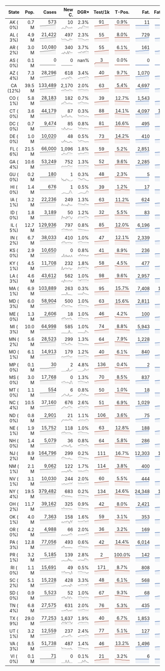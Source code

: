 
<!-- Building Table Time:  2020-06-10T14:29:51.060551 -->


| State | Pop. | Cases | New C. | DGR* | Test/1k | T-Pos. | Fat. | Fat./1M  | CFR* |  GF* | GF-14day | Dbl.Days | CDD |  
| :---: | ---: | ---: | ---: | :---: | :---: | :---: | ---: | ---:  | :---: |  :---: | :---: | :---: | ---: |  
| AK ( 0%)  | 0.7 M  | 573 <br><img src="/assets/images/covid/sparklines/AK_img_positive_20200610_1591813791.png"> | 10 <br><img src="/assets/images/covid/sparklines/AK_img_positiveIncrease_20200610_1591813791.png"> | 2.3% <br><img src="/assets/images/covid/sparklines/AK_img_dgr_4_20200610_1591813791.png"> | 91 <br><img src="/assets/images/covid/sparklines/AK_img_total_test_per_1k_20200610_1591813791.png"> | 0.9% <br><img src="/assets/images/covid/sparklines/AK_img_test_positivity_20200610_1591813791.png"> | 11 <br><img src="/assets/images/covid/sparklines/AK_img_death_20200610_1591813791.png"> | 15 <br><img src="/assets/images/covid/sparklines/AK_img_death_20200610_1591813791.png">  | 1.9% <br><img src="/assets/images/covid/sparklines/AK_img_cfr_4_20200610_1591813792.png"> |  1.1 <br><img src="/assets/images/covid/sparklines/AK_img_gfac_4_20200610_1591813791.png"> | 25.0 <br><img src="/assets/images/covid/sparklines/AK_img_gfac_14sum_20200610_1591813792.png"> | 30 <br><img src="/assets/images/covid/sparklines/AK_img_doubling_days_20200610_1591813792.png"> | 1   |  
| AL ( 3%)  | 4.9 M  | 21,422 <br><img src="/assets/images/covid/sparklines/AL_img_positive_20200610_1591813792.png"> | 497 <br><img src="/assets/images/covid/sparklines/AL_img_positiveIncrease_20200610_1591813792.png"> | 2.3% <br><img src="/assets/images/covid/sparklines/AL_img_dgr_4_20200610_1591813793.png"> | 55 <br><img src="/assets/images/covid/sparklines/AL_img_total_test_per_1k_20200610_1591813793.png"> | 8.0% <br><img src="/assets/images/covid/sparklines/AL_img_test_positivity_20200610_1591813793.png"> | 729 <br><img src="/assets/images/covid/sparklines/AL_img_death_20200610_1591813793.png"> | 149 <br><img src="/assets/images/covid/sparklines/AL_img_death_20200610_1591813793.png">  | 3.4% <br><img src="/assets/images/covid/sparklines/AL_img_cfr_4_20200610_1591813794.png"> |  1.1 <br><img src="/assets/images/covid/sparklines/AL_img_gfac_4_20200610_1591813793.png"> | 14.7 <br><img src="/assets/images/covid/sparklines/AL_img_gfac_14sum_20200610_1591813793.png"> | 30 <br><img src="/assets/images/covid/sparklines/AL_img_doubling_days_20200610_1591813794.png"> | 0   |  
| AR ( 2%)  | 3.0 M  | 10,080 <br><img src="/assets/images/covid/sparklines/AR_img_positive_20200610_1591813794.png"> | 340 <br><img src="/assets/images/covid/sparklines/AR_img_positiveIncrease_20200610_1591813794.png"> | 3.7% <br><img src="/assets/images/covid/sparklines/AR_img_dgr_4_20200610_1591813794.png"> | 55 <br><img src="/assets/images/covid/sparklines/AR_img_total_test_per_1k_20200610_1591813794.png"> | 6.1% <br><img src="/assets/images/covid/sparklines/AR_img_test_positivity_20200610_1591813795.png"> | 161 <br><img src="/assets/images/covid/sparklines/AR_img_death_20200610_1591813795.png"> | 53 <br><img src="/assets/images/covid/sparklines/AR_img_death_20200610_1591813795.png">  | 1.6% <br><img src="/assets/images/covid/sparklines/AR_img_cfr_4_20200610_1591813796.png"> |  0.9 <br><img src="/assets/images/covid/sparklines/AR_img_gfac_4_20200610_1591813795.png"> | 10.0 <br><img src="/assets/images/covid/sparklines/AR_img_gfac_14sum_20200610_1591813795.png"> | 18 <br><img src="/assets/images/covid/sparklines/AR_img_doubling_days_20200610_1591813795.png"> | 0   |  
| AS ( 0%)  | 0.1 M  | 0 <br><img src="/assets/images/covid/sparklines/AS_img_positive_20200610_1591813796.png"> | 0 <br><img src="/assets/images/covid/sparklines/AS_img_positiveIncrease_20200610_1591813796.png"> | nan% <br><img src="/assets/images/covid/sparklines/AS_img_dgr_4_20200610_1591813796.png"> | 3 <br><img src="/assets/images/covid/sparklines/AS_img_total_test_per_1k_20200610_1591813796.png"> | 0.0% <br><img src="/assets/images/covid/sparklines/AS_img_test_positivity_20200610_1591813797.png"> | 0 <br><img src="/assets/images/covid/sparklines/AS_img_death_20200610_1591813797.png"> | 0 <br><img src="/assets/images/covid/sparklines/AS_img_death_20200610_1591813797.png">  | 0.0% <br><img src="/assets/images/covid/sparklines/AS_img_cfr_4_20200610_1591813798.png"> |  nan <br><img src="/assets/images/covid/sparklines/AS_img_gfac_4_20200610_1591813797.png"> | nan <br><img src="/assets/images/covid/sparklines/AS_img_gfac_14sum_20200610_1591813797.png"> | nan <br><img src="/assets/images/covid/sparklines/AS_img_doubling_days_20200610_1591813797.png"> | 71   |  
| AZ ( 4%)  | 7.3 M  | 28,296 <br><img src="/assets/images/covid/sparklines/AZ_img_positive_20200610_1591813798.png"> | 618 <br><img src="/assets/images/covid/sparklines/AZ_img_positiveIncrease_20200610_1591813798.png"> | 3.4% <br><img src="/assets/images/covid/sparklines/AZ_img_dgr_4_20200610_1591813798.png"> | 40 <br><img src="/assets/images/covid/sparklines/AZ_img_total_test_per_1k_20200610_1591813798.png"> | 9.7% <br><img src="/assets/images/covid/sparklines/AZ_img_test_positivity_20200610_1591813798.png"> | 1,070 <br><img src="/assets/images/covid/sparklines/AZ_img_death_20200610_1591813798.png"> | 147 <br><img src="/assets/images/covid/sparklines/AZ_img_death_20200610_1591813798.png">  | 3.9% <br><img src="/assets/images/covid/sparklines/AZ_img_cfr_4_20200610_1591813799.png"> |  1.0 <br><img src="/assets/images/covid/sparklines/AZ_img_gfac_4_20200610_1591813799.png"> | 20.6 <br><img src="/assets/images/covid/sparklines/AZ_img_gfac_14sum_20200610_1591813799.png"> | 20 <br><img src="/assets/images/covid/sparklines/AZ_img_doubling_days_20200610_1591813799.png"> | 2   |  
| CA (12%)  | 39.5 M  | 133,489 <br><img src="/assets/images/covid/sparklines/CA_img_positive_20200610_1591813799.png"> | 2,170 <br><img src="/assets/images/covid/sparklines/CA_img_positiveIncrease_20200610_1591813800.png"> | 2.0% <br><img src="/assets/images/covid/sparklines/CA_img_dgr_4_20200610_1591813800.png"> | 63 <br><img src="/assets/images/covid/sparklines/CA_img_total_test_per_1k_20200610_1591813800.png"> | 5.4% <br><img src="/assets/images/covid/sparklines/CA_img_test_positivity_20200610_1591813800.png"> | 4,697 <br><img src="/assets/images/covid/sparklines/CA_img_death_20200610_1591813800.png"> | 119 <br><img src="/assets/images/covid/sparklines/CA_img_death_20200610_1591813800.png">  | 3.6% <br><img src="/assets/images/covid/sparklines/CA_img_cfr_4_20200610_1591813801.png"> |  0.9 <br><img src="/assets/images/covid/sparklines/CA_img_gfac_4_20200610_1591813800.png"> | 14.5 <br><img src="/assets/images/covid/sparklines/CA_img_gfac_14sum_20200610_1591813801.png"> | 35 <br><img src="/assets/images/covid/sparklines/CA_img_doubling_days_20200610_1591813801.png"> | 3   |  
| CO ( 1%)  | 5.8 M  | 28,183 <br><img src="/assets/images/covid/sparklines/CO_img_positive_20200610_1591813801.png"> | 182 <br><img src="/assets/images/covid/sparklines/CO_img_positiveIncrease_20200610_1591813802.png"> | 0.7% <br><img src="/assets/images/covid/sparklines/CO_img_dgr_4_20200610_1591813802.png"> | 39 <br><img src="/assets/images/covid/sparklines/CO_img_total_test_per_1k_20200610_1591813802.png"> | 12.7% <br><img src="/assets/images/covid/sparklines/CO_img_test_positivity_20200610_1591813802.png"> | 1,543 <br><img src="/assets/images/covid/sparklines/CO_img_death_20200610_1591813802.png"> | 268 <br><img src="/assets/images/covid/sparklines/CO_img_death_20200610_1591813802.png">  | 5.5% <br><img src="/assets/images/covid/sparklines/CO_img_cfr_4_20200610_1591813803.png"> |  1.0 <br><img src="/assets/images/covid/sparklines/CO_img_gfac_4_20200610_1591813802.png"> | 15.9 <br><img src="/assets/images/covid/sparklines/CO_img_gfac_14sum_20200610_1591813803.png"> | 95 <br><img src="/assets/images/covid/sparklines/CO_img_doubling_days_20200610_1591813803.png"> | 0   |  
| CT ( 0%)  | 3.6 M  | 44,179 <br><img src="/assets/images/covid/sparklines/CT_img_positive_20200610_1591813803.png"> | 87 <br><img src="/assets/images/covid/sparklines/CT_img_positiveIncrease_20200610_1591813803.png"> | 0.3% <br><img src="/assets/images/covid/sparklines/CT_img_dgr_4_20200610_1591813804.png"> | 88 <br><img src="/assets/images/covid/sparklines/CT_img_total_test_per_1k_20200610_1591813804.png"> | 14.1% <br><img src="/assets/images/covid/sparklines/CT_img_test_positivity_20200610_1591813804.png"> | 4,097 <br><img src="/assets/images/covid/sparklines/CT_img_death_20200610_1591813804.png"> | 1,149 <br><img src="/assets/images/covid/sparklines/CT_img_death_20200610_1591813804.png">  | 9.3% <br><img src="/assets/images/covid/sparklines/CT_img_cfr_4_20200610_1591813805.png"> |  0.8 <br><img src="/assets/images/covid/sparklines/CT_img_gfac_4_20200610_1591813804.png"> | 14.2 <br><img src="/assets/images/covid/sparklines/CT_img_gfac_14sum_20200610_1591813805.png"> | 211 <br><img src="/assets/images/covid/sparklines/CT_img_doubling_days_20200610_1591813805.png"> | 3   |  
| DC ( 0%)  | 0.7 M  | 9,474 <br><img src="/assets/images/covid/sparklines/DC_img_positive_20200610_1591813805.png"> | 85 <br><img src="/assets/images/covid/sparklines/DC_img_positiveIncrease_20200610_1591813805.png"> | 0.8% <br><img src="/assets/images/covid/sparklines/DC_img_dgr_4_20200610_1591813805.png"> | 81 <br><img src="/assets/images/covid/sparklines/DC_img_total_test_per_1k_20200610_1591813805.png"> | 16.6% <br><img src="/assets/images/covid/sparklines/DC_img_test_positivity_20200610_1591813806.png"> | 495 <br><img src="/assets/images/covid/sparklines/DC_img_death_20200610_1591813806.png"> | 701 <br><img src="/assets/images/covid/sparklines/DC_img_death_20200610_1591813806.png">  | 5.2% <br><img src="/assets/images/covid/sparklines/DC_img_cfr_4_20200610_1591813807.png"> |  1.2 <br><img src="/assets/images/covid/sparklines/DC_img_gfac_4_20200610_1591813806.png"> | 17.2 <br><img src="/assets/images/covid/sparklines/DC_img_gfac_14sum_20200610_1591813806.png"> | 87 <br><img src="/assets/images/covid/sparklines/DC_img_doubling_days_20200610_1591813806.png"> | 0   |  
| DE ( 0%)  | 1.0 M  | 10,020 <br><img src="/assets/images/covid/sparklines/DE_img_positive_20200610_1591813807.png"> | 48 <br><img src="/assets/images/covid/sparklines/DE_img_positiveIncrease_20200610_1591813807.png"> | 0.5% <br><img src="/assets/images/covid/sparklines/DE_img_dgr_4_20200610_1591813807.png"> | 73 <br><img src="/assets/images/covid/sparklines/DE_img_total_test_per_1k_20200610_1591813807.png"> | 14.2% <br><img src="/assets/images/covid/sparklines/DE_img_test_positivity_20200610_1591813808.png"> | 410 <br><img src="/assets/images/covid/sparklines/DE_img_death_20200610_1591813808.png"> | 421 <br><img src="/assets/images/covid/sparklines/DE_img_death_20200610_1591813808.png">  | 4.0% <br><img src="/assets/images/covid/sparklines/DE_img_cfr_4_20200610_1591813809.png"> |  1.3 <br><img src="/assets/images/covid/sparklines/DE_img_gfac_4_20200610_1591813808.png"> | 16.9 <br><img src="/assets/images/covid/sparklines/DE_img_gfac_14sum_20200610_1591813808.png"> | 131 <br><img src="/assets/images/covid/sparklines/DE_img_doubling_days_20200610_1591813808.png"> | 0   |  
| FL ( 6%)  | 21.5 M  | 66,000 <br><img src="/assets/images/covid/sparklines/FL_img_positive_20200610_1591813809.png"> | 1,096 <br><img src="/assets/images/covid/sparklines/FL_img_positiveIncrease_20200610_1591813809.png"> | 1.8% <br><img src="/assets/images/covid/sparklines/FL_img_dgr_4_20200610_1591813809.png"> | 59 <br><img src="/assets/images/covid/sparklines/FL_img_total_test_per_1k_20200610_1591813809.png"> | 5.2% <br><img src="/assets/images/covid/sparklines/FL_img_test_positivity_20200610_1591813809.png"> | 2,851 <br><img src="/assets/images/covid/sparklines/FL_img_death_20200610_1591813809.png"> | 133 <br><img src="/assets/images/covid/sparklines/FL_img_death_20200610_1591813809.png">  | 4.4% <br><img src="/assets/images/covid/sparklines/FL_img_cfr_4_20200610_1591813810.png"> |  1.0 <br><img src="/assets/images/covid/sparklines/FL_img_gfac_4_20200610_1591813810.png"> | 15.5 <br><img src="/assets/images/covid/sparklines/FL_img_gfac_14sum_20200610_1591813810.png"> | 40 <br><img src="/assets/images/covid/sparklines/FL_img_doubling_days_20200610_1591813810.png"> | 0   |  
| GA ( 4%)  | 10.6 M  | 53,249 <br><img src="/assets/images/covid/sparklines/GA_img_positive_20200610_1591813810.png"> | 752 <br><img src="/assets/images/covid/sparklines/GA_img_positiveIncrease_20200610_1591813811.png"> | 1.3% <br><img src="/assets/images/covid/sparklines/GA_img_dgr_4_20200610_1591813811.png"> | 52 <br><img src="/assets/images/covid/sparklines/GA_img_total_test_per_1k_20200610_1591813811.png"> | 9.6% <br><img src="/assets/images/covid/sparklines/GA_img_test_positivity_20200610_1591813811.png"> | 2,285 <br><img src="/assets/images/covid/sparklines/GA_img_death_20200610_1591813811.png"> | 215 <br><img src="/assets/images/covid/sparklines/GA_img_death_20200610_1591813811.png">  | 4.3% <br><img src="/assets/images/covid/sparklines/GA_img_cfr_4_20200610_1591813812.png"> |  1.1 <br><img src="/assets/images/covid/sparklines/GA_img_gfac_4_20200610_1591813811.png"> | 14.7 <br><img src="/assets/images/covid/sparklines/GA_img_gfac_14sum_20200610_1591813812.png"> | 52 <br><img src="/assets/images/covid/sparklines/GA_img_doubling_days_20200610_1591813812.png"> | 0   |  
| GU ( 0%)  | 0.2 M  | 180 <br><img src="/assets/images/covid/sparklines/GU_img_positive_20200610_1591813812.png"> | 1 <br><img src="/assets/images/covid/sparklines/GU_img_positiveIncrease_20200610_1591813812.png"> | 0.3% <br><img src="/assets/images/covid/sparklines/GU_img_dgr_4_20200610_1591813812.png"> | 48 <br><img src="/assets/images/covid/sparklines/GU_img_total_test_per_1k_20200610_1591813813.png"> | 2.3% <br><img src="/assets/images/covid/sparklines/GU_img_test_positivity_20200610_1591813813.png"> | 5 <br><img src="/assets/images/covid/sparklines/GU_img_death_20200610_1591813813.png"> | 30 <br><img src="/assets/images/covid/sparklines/GU_img_death_20200610_1591813813.png">  | 2.8% <br><img src="/assets/images/covid/sparklines/GU_img_cfr_4_20200610_1591813814.png"> |  0.4 <br><img src="/assets/images/covid/sparklines/GU_img_gfac_4_20200610_1591813813.png"> | 7.6 <br><img src="/assets/images/covid/sparklines/GU_img_gfac_14sum_20200610_1591813813.png"> | 252 <br><img src="/assets/images/covid/sparklines/GU_img_doubling_days_20200610_1591813813.png"> | 20   |  
| HI ( 0%)  | 1.4 M  | 676 <br><img src="/assets/images/covid/sparklines/HI_img_positive_20200610_1591813814.png"> | 1 <br><img src="/assets/images/covid/sparklines/HI_img_positiveIncrease_20200610_1591813814.png"> | 0.5% <br><img src="/assets/images/covid/sparklines/HI_img_dgr_4_20200610_1591813814.png"> | 39 <br><img src="/assets/images/covid/sparklines/HI_img_total_test_per_1k_20200610_1591813815.png"> | 1.2% <br><img src="/assets/images/covid/sparklines/HI_img_test_positivity_20200610_1591813815.png"> | 17 <br><img src="/assets/images/covid/sparklines/HI_img_death_20200610_1591813815.png"> | 12 <br><img src="/assets/images/covid/sparklines/HI_img_death_20200610_1591813815.png">  | 2.5% <br><img src="/assets/images/covid/sparklines/HI_img_cfr_4_20200610_1591813816.png"> |  0.9 <br><img src="/assets/images/covid/sparklines/HI_img_gfac_4_20200610_1591813815.png"> | 14.1 <br><img src="/assets/images/covid/sparklines/HI_img_gfac_14sum_20200610_1591813816.png"> | 148 <br><img src="/assets/images/covid/sparklines/HI_img_doubling_days_20200610_1591813816.png"> | 2   |  
| IA ( 1%)  | 3.2 M  | 22,236 <br><img src="/assets/images/covid/sparklines/IA_img_positive_20200610_1591813816.png"> | 249 <br><img src="/assets/images/covid/sparklines/IA_img_positiveIncrease_20200610_1591813816.png"> | 1.3% <br><img src="/assets/images/covid/sparklines/IA_img_dgr_4_20200610_1591813817.png"> | 63 <br><img src="/assets/images/covid/sparklines/IA_img_total_test_per_1k_20200610_1591813817.png"> | 11.2% <br><img src="/assets/images/covid/sparklines/IA_img_test_positivity_20200610_1591813817.png"> | 624 <br><img src="/assets/images/covid/sparklines/IA_img_death_20200610_1591813817.png"> | 198 <br><img src="/assets/images/covid/sparklines/IA_img_death_20200610_1591813817.png">  | 2.8% <br><img src="/assets/images/covid/sparklines/IA_img_cfr_4_20200610_1591813818.png"> |  1.5 <br><img src="/assets/images/covid/sparklines/IA_img_gfac_4_20200610_1591813817.png"> | 34.3 <br><img src="/assets/images/covid/sparklines/IA_img_gfac_14sum_20200610_1591813818.png"> | 53 <br><img src="/assets/images/covid/sparklines/IA_img_doubling_days_20200610_1591813818.png"> | 1   |  
| ID ( 0%)  | 1.8 M  | 3,189 <br><img src="/assets/images/covid/sparklines/ID_img_positive_20200610_1591813818.png"> | 50 <br><img src="/assets/images/covid/sparklines/ID_img_positiveIncrease_20200610_1591813818.png"> | 1.2% <br><img src="/assets/images/covid/sparklines/ID_img_dgr_4_20200610_1591813818.png"> | 32 <br><img src="/assets/images/covid/sparklines/ID_img_total_test_per_1k_20200610_1591813819.png"> | 5.5% <br><img src="/assets/images/covid/sparklines/ID_img_test_positivity_20200610_1591813819.png"> | 83 <br><img src="/assets/images/covid/sparklines/ID_img_death_20200610_1591813819.png"> | 46 <br><img src="/assets/images/covid/sparklines/ID_img_death_20200610_1591813819.png">  | 2.6% <br><img src="/assets/images/covid/sparklines/ID_img_cfr_4_20200610_1591813820.png"> |  0.5 <br><img src="/assets/images/covid/sparklines/ID_img_gfac_4_20200610_1591813819.png"> | 10.7 <br><img src="/assets/images/covid/sparklines/ID_img_gfac_14sum_20200610_1591813819.png"> | 60 <br><img src="/assets/images/covid/sparklines/ID_img_doubling_days_20200610_1591813819.png"> | 0   |  
| IL ( 5%)  | 12.7 M  | 129,936 <br><img src="/assets/images/covid/sparklines/IL_img_positive_20200610_1591813820.png"> | 797 <br><img src="/assets/images/covid/sparklines/IL_img_positiveIncrease_20200610_1591813820.png"> | 0.8% <br><img src="/assets/images/covid/sparklines/IL_img_dgr_4_20200610_1591813820.png"> | 85 <br><img src="/assets/images/covid/sparklines/IL_img_total_test_per_1k_20200610_1591813821.png"> | 12.0% <br><img src="/assets/images/covid/sparklines/IL_img_test_positivity_20200610_1591813821.png"> | 6,196 <br><img src="/assets/images/covid/sparklines/IL_img_death_20200610_1591813821.png"> | 489 <br><img src="/assets/images/covid/sparklines/IL_img_death_20200610_1591813821.png">  | 4.7% <br><img src="/assets/images/covid/sparklines/IL_img_cfr_4_20200610_1591813822.png"> |  1.0 <br><img src="/assets/images/covid/sparklines/IL_img_gfac_4_20200610_1591813821.png"> | 14.1 <br><img src="/assets/images/covid/sparklines/IL_img_gfac_14sum_20200610_1591813821.png"> | 88 <br><img src="/assets/images/covid/sparklines/IL_img_doubling_days_20200610_1591813821.png"> | 1   |  
| IN ( 2%)  | 6.7 M  | 38,033 <br><img src="/assets/images/covid/sparklines/IN_img_positive_20200610_1591813822.png"> | 410 <br><img src="/assets/images/covid/sparklines/IN_img_positiveIncrease_20200610_1591813822.png"> | 1.0% <br><img src="/assets/images/covid/sparklines/IN_img_dgr_4_20200610_1591813822.png"> | 47 <br><img src="/assets/images/covid/sparklines/IN_img_total_test_per_1k_20200610_1591813822.png"> | 12.1% <br><img src="/assets/images/covid/sparklines/IN_img_test_positivity_20200610_1591813822.png"> | 2,339 <br><img src="/assets/images/covid/sparklines/IN_img_death_20200610_1591813823.png"> | 347 <br><img src="/assets/images/covid/sparklines/IN_img_death_20200610_1591813823.png">  | 6.2% <br><img src="/assets/images/covid/sparklines/IN_img_cfr_4_20200610_1591813824.png"> |  1.2 <br><img src="/assets/images/covid/sparklines/IN_img_gfac_4_20200610_1591813823.png"> | 14.7 <br><img src="/assets/images/covid/sparklines/IN_img_gfac_14sum_20200610_1591813823.png"> | 70 <br><img src="/assets/images/covid/sparklines/IN_img_doubling_days_20200610_1591813823.png"> | 0   |  
| KS ( 0%)  | 2.9 M  | 10,650 <br><img src="/assets/images/covid/sparklines/KS_img_positive_20200610_1591813824.png"> | 0 <br><img src="/assets/images/covid/sparklines/KS_img_positiveIncrease_20200610_1591813824.png"> | 0.8% <br><img src="/assets/images/covid/sparklines/KS_img_dgr_4_20200610_1591813824.png"> | 41 <br><img src="/assets/images/covid/sparklines/KS_img_total_test_per_1k_20200610_1591813824.png"> | 8.9% <br><img src="/assets/images/covid/sparklines/KS_img_test_positivity_20200610_1591813824.png"> | 236 <br><img src="/assets/images/covid/sparklines/KS_img_death_20200610_1591813825.png"> | 81 <br><img src="/assets/images/covid/sparklines/KS_img_death_20200610_1591813825.png">  | 2.2% <br><img src="/assets/images/covid/sparklines/KS_img_cfr_4_20200610_1591813825.png"> |  0.0 <br><img src="/assets/images/covid/sparklines/KS_img_gfac_4_20200610_1591813825.png"> | 0.0 <br><img src="/assets/images/covid/sparklines/KS_img_gfac_14sum_20200610_1591813825.png"> | 91 <br><img src="/assets/images/covid/sparklines/KS_img_doubling_days_20200610_1591813825.png"> | 1   |  
| KY ( 1%)  | 4.5 M  | 11,708 <br><img src="/assets/images/covid/sparklines/KY_img_positive_20200610_1591813826.png"> | 232 <br><img src="/assets/images/covid/sparklines/KY_img_positiveIncrease_20200610_1591813826.png"> | 1.8% <br><img src="/assets/images/covid/sparklines/KY_img_dgr_4_20200610_1591813826.png"> | 58 <br><img src="/assets/images/covid/sparklines/KY_img_total_test_per_1k_20200610_1591813826.png"> | 4.5% <br><img src="/assets/images/covid/sparklines/KY_img_test_positivity_20200610_1591813826.png"> | 477 <br><img src="/assets/images/covid/sparklines/KY_img_death_20200610_1591813826.png"> | 107 <br><img src="/assets/images/covid/sparklines/KY_img_death_20200610_1591813826.png">  | 4.1% <br><img src="/assets/images/covid/sparklines/KY_img_cfr_4_20200610_1591813828.png"> |  1.0 <br><img src="/assets/images/covid/sparklines/KY_img_gfac_4_20200610_1591813827.png"> | 13.4 <br><img src="/assets/images/covid/sparklines/KY_img_gfac_14sum_20200610_1591813827.png"> | 39 <br><img src="/assets/images/covid/sparklines/KY_img_doubling_days_20200610_1591813827.png"> | 0   |  
| LA ( 3%)  | 4.6 M  | 43,612 <br><img src="/assets/images/covid/sparklines/LA_img_positive_20200610_1591813828.png"> | 562 <br><img src="/assets/images/covid/sparklines/LA_img_positiveIncrease_20200610_1591813828.png"> | 1.0% <br><img src="/assets/images/covid/sparklines/LA_img_dgr_4_20200610_1591813828.png"> | 98 <br><img src="/assets/images/covid/sparklines/LA_img_total_test_per_1k_20200610_1591813828.png"> | 9.6% <br><img src="/assets/images/covid/sparklines/LA_img_test_positivity_20200610_1591813829.png"> | 2,957 <br><img src="/assets/images/covid/sparklines/LA_img_death_20200610_1591813829.png"> | 636 <br><img src="/assets/images/covid/sparklines/LA_img_death_20200610_1591813829.png">  | 6.8% <br><img src="/assets/images/covid/sparklines/LA_img_cfr_4_20200610_1591813830.png"> |  1.5 <br><img src="/assets/images/covid/sparklines/LA_img_gfac_4_20200610_1591813829.png"> | 14.3 <br><img src="/assets/images/covid/sparklines/LA_img_gfac_14sum_20200610_1591813829.png"> | 69 <br><img src="/assets/images/covid/sparklines/LA_img_doubling_days_20200610_1591813829.png"> | 0   |  
| MA ( 1%)  | 6.9 M  | 103,889 <br><img src="/assets/images/covid/sparklines/MA_img_positive_20200610_1591813830.png"> | 263 <br><img src="/assets/images/covid/sparklines/MA_img_positiveIncrease_20200610_1591813830.png"> | 0.3% <br><img src="/assets/images/covid/sparklines/MA_img_dgr_4_20200610_1591813830.png"> | 95 <br><img src="/assets/images/covid/sparklines/MA_img_total_test_per_1k_20200610_1591813830.png"> | 15.7% <br><img src="/assets/images/covid/sparklines/MA_img_test_positivity_20200610_1591813830.png"> | 7,408 <br><img src="/assets/images/covid/sparklines/MA_img_death_20200610_1591813831.png"> | 1,066 <br><img src="/assets/images/covid/sparklines/MA_img_death_20200610_1591813831.png">  | 7.1% <br><img src="/assets/images/covid/sparklines/MA_img_cfr_4_20200610_1591813832.png"> |  1.0 <br><img src="/assets/images/covid/sparklines/MA_img_gfac_4_20200610_1591813831.png"> | 11.8 <br><img src="/assets/images/covid/sparklines/MA_img_gfac_14sum_20200610_1591813831.png"> | 204 <br><img src="/assets/images/covid/sparklines/MA_img_doubling_days_20200610_1591813831.png"> | 0   |  
| MD ( 3%)  | 6.0 M  | 58,904 <br><img src="/assets/images/covid/sparklines/MD_img_positive_20200610_1591813832.png"> | 500 <br><img src="/assets/images/covid/sparklines/MD_img_positiveIncrease_20200610_1591813832.png"> | 1.0% <br><img src="/assets/images/covid/sparklines/MD_img_dgr_4_20200610_1591813832.png"> | 63 <br><img src="/assets/images/covid/sparklines/MD_img_total_test_per_1k_20200610_1591813832.png"> | 15.6% <br><img src="/assets/images/covid/sparklines/MD_img_test_positivity_20200610_1591813832.png"> | 2,811 <br><img src="/assets/images/covid/sparklines/MD_img_death_20200610_1591813833.png"> | 465 <br><img src="/assets/images/covid/sparklines/MD_img_death_20200610_1591813833.png">  | 4.8% <br><img src="/assets/images/covid/sparklines/MD_img_cfr_4_20200610_1591813833.png"> |  1.0 <br><img src="/assets/images/covid/sparklines/MD_img_gfac_4_20200610_1591813833.png"> | 14.3 <br><img src="/assets/images/covid/sparklines/MD_img_gfac_14sum_20200610_1591813833.png"> | 72 <br><img src="/assets/images/covid/sparklines/MD_img_doubling_days_20200610_1591813833.png"> | 0   |  
| ME ( 0%)  | 1.3 M  | 2,606 <br><img src="/assets/images/covid/sparklines/ME_img_positive_20200610_1591813834.png"> | 18 <br><img src="/assets/images/covid/sparklines/ME_img_positiveIncrease_20200610_1591813834.png"> | 1.0% <br><img src="/assets/images/covid/sparklines/ME_img_dgr_4_20200610_1591813834.png"> | 46 <br><img src="/assets/images/covid/sparklines/ME_img_total_test_per_1k_20200610_1591813834.png"> | 4.2% <br><img src="/assets/images/covid/sparklines/ME_img_test_positivity_20200610_1591813834.png"> | 100 <br><img src="/assets/images/covid/sparklines/ME_img_death_20200610_1591813834.png"> | 74 <br><img src="/assets/images/covid/sparklines/ME_img_death_20200610_1591813834.png">  | 3.9% <br><img src="/assets/images/covid/sparklines/ME_img_cfr_4_20200610_1591813835.png"> |  0.9 <br><img src="/assets/images/covid/sparklines/ME_img_gfac_4_20200610_1591813835.png"> | 14.9 <br><img src="/assets/images/covid/sparklines/ME_img_gfac_14sum_20200610_1591813835.png"> | 67 <br><img src="/assets/images/covid/sparklines/ME_img_doubling_days_20200610_1591813835.png"> | 0   |  
| MI ( 3%)  | 10.0 M  | 64,998 <br><img src="/assets/images/covid/sparklines/MI_img_positive_20200610_1591813835.png"> | 585 <br><img src="/assets/images/covid/sparklines/MI_img_positiveIncrease_20200610_1591813836.png"> | 1.0% <br><img src="/assets/images/covid/sparklines/MI_img_dgr_4_20200610_1591813836.png"> | 74 <br><img src="/assets/images/covid/sparklines/MI_img_total_test_per_1k_20200610_1591813836.png"> | 8.8% <br><img src="/assets/images/covid/sparklines/MI_img_test_positivity_20200610_1591813836.png"> | 5,943 <br><img src="/assets/images/covid/sparklines/MI_img_death_20200610_1591813836.png"> | 595 <br><img src="/assets/images/covid/sparklines/MI_img_death_20200610_1591813836.png">  | 9.2% <br><img src="/assets/images/covid/sparklines/MI_img_cfr_4_20200610_1591813837.png"> |  2.6 <br><img src="/assets/images/covid/sparklines/MI_img_gfac_4_20200610_1591813836.png"> | 37.7 <br><img src="/assets/images/covid/sparklines/MI_img_gfac_14sum_20200610_1591813837.png"> | 68 <br><img src="/assets/images/covid/sparklines/MI_img_doubling_days_20200610_1591813837.png"> | 0   |  
| MN ( 2%)  | 5.6 M  | 28,523 <br><img src="/assets/images/covid/sparklines/MN_img_positive_20200610_1591813838.png"> | 299 <br><img src="/assets/images/covid/sparklines/MN_img_positiveIncrease_20200610_1591813838.png"> | 1.3% <br><img src="/assets/images/covid/sparklines/MN_img_dgr_4_20200610_1591813838.png"> | 64 <br><img src="/assets/images/covid/sparklines/MN_img_total_test_per_1k_20200610_1591813838.png"> | 7.9% <br><img src="/assets/images/covid/sparklines/MN_img_test_positivity_20200610_1591813838.png"> | 1,228 <br><img src="/assets/images/covid/sparklines/MN_img_death_20200610_1591813838.png"> | 218 <br><img src="/assets/images/covid/sparklines/MN_img_death_20200610_1591813838.png">  | 4.3% <br><img src="/assets/images/covid/sparklines/MN_img_cfr_4_20200610_1591813839.png"> |  0.9 <br><img src="/assets/images/covid/sparklines/MN_img_gfac_4_20200610_1591813838.png"> | 13.8 <br><img src="/assets/images/covid/sparklines/MN_img_gfac_14sum_20200610_1591813839.png"> | 51 <br><img src="/assets/images/covid/sparklines/MN_img_doubling_days_20200610_1591813839.png"> | 4   |  
| MO ( 1%)  | 6.1 M  | 14,913 <br><img src="/assets/images/covid/sparklines/MO_img_positive_20200610_1591813839.png"> | 179 <br><img src="/assets/images/covid/sparklines/MO_img_positiveIncrease_20200610_1591813840.png"> | 1.2% <br><img src="/assets/images/covid/sparklines/MO_img_dgr_4_20200610_1591813840.png"> | 40 <br><img src="/assets/images/covid/sparklines/MO_img_total_test_per_1k_20200610_1591813840.png"> | 6.1% <br><img src="/assets/images/covid/sparklines/MO_img_test_positivity_20200610_1591813840.png"> | 840 <br><img src="/assets/images/covid/sparklines/MO_img_death_20200610_1591813840.png"> | 137 <br><img src="/assets/images/covid/sparklines/MO_img_death_20200610_1591813840.png">  | 5.6% <br><img src="/assets/images/covid/sparklines/MO_img_cfr_4_20200610_1591813841.png"> |  1.1 <br><img src="/assets/images/covid/sparklines/MO_img_gfac_4_20200610_1591813841.png"> | 14.9 <br><img src="/assets/images/covid/sparklines/MO_img_gfac_14sum_20200610_1591813841.png"> | 57 <br><img src="/assets/images/covid/sparklines/MO_img_doubling_days_20200610_1591813841.png"> | 1   |  
| MP ( 0%)  | 0.1 M  | 30 <br><img src="/assets/images/covid/sparklines/MP_img_positive_20200610_1591813842.png"> | 2 <br><img src="/assets/images/covid/sparklines/MP_img_positiveIncrease_20200610_1591813842.png"> | 4.8% <br><img src="/assets/images/covid/sparklines/MP_img_dgr_4_20200610_1591813842.png"> | 136 <br><img src="/assets/images/covid/sparklines/MP_img_total_test_per_1k_20200610_1591813842.png"> | 0.4% <br><img src="/assets/images/covid/sparklines/MP_img_test_positivity_20200610_1591813842.png"> | 2 <br><img src="/assets/images/covid/sparklines/MP_img_death_20200610_1591813842.png"> | 36 <br><img src="/assets/images/covid/sparklines/MP_img_death_20200610_1591813842.png">  | 7.2% <br><img src="/assets/images/covid/sparklines/MP_img_cfr_4_20200610_1591813843.png"> |  1.5 <br><img src="/assets/images/covid/sparklines/MP_img_gfac_4_20200610_1591813842.png"> | 2.2 <br><img src="/assets/images/covid/sparklines/MP_img_gfac_14sum_20200610_1591813843.png"> | 15 <br><img src="/assets/images/covid/sparklines/MP_img_doubling_days_20200610_1591813843.png"> | 71   |  
| MS ( 0%)  | 3.0 M  | 17,768 <br><img src="/assets/images/covid/sparklines/MS_img_positive_20200610_1591813843.png"> | 0 <br><img src="/assets/images/covid/sparklines/MS_img_positiveIncrease_20200610_1591813843.png"> | 1.3% <br><img src="/assets/images/covid/sparklines/MS_img_dgr_4_20200610_1591813844.png"> | 70 <br><img src="/assets/images/covid/sparklines/MS_img_total_test_per_1k_20200610_1591813844.png"> | 8.5% <br><img src="/assets/images/covid/sparklines/MS_img_test_positivity_20200610_1591813844.png"> | 837 <br><img src="/assets/images/covid/sparklines/MS_img_death_20200610_1591813844.png"> | 281 <br><img src="/assets/images/covid/sparklines/MS_img_death_20200610_1591813844.png">  | 4.7% <br><img src="/assets/images/covid/sparklines/MS_img_cfr_4_20200610_1591813845.png"> |  7.6 <br><img src="/assets/images/covid/sparklines/MS_img_gfac_4_20200610_1591813844.png"> | 51.3 <br><img src="/assets/images/covid/sparklines/MS_img_gfac_14sum_20200610_1591813844.png"> | 52 <br><img src="/assets/images/covid/sparklines/MS_img_doubling_days_20200610_1591813845.png"> | 2   |  
| MT ( 0%)  | 1.1 M  | 554 <br><img src="/assets/images/covid/sparklines/MT_img_positive_20200610_1591813845.png"> | 6 <br><img src="/assets/images/covid/sparklines/MT_img_positiveIncrease_20200610_1591813845.png"> | 0.8% <br><img src="/assets/images/covid/sparklines/MT_img_dgr_4_20200610_1591813845.png"> | 50 <br><img src="/assets/images/covid/sparklines/MT_img_total_test_per_1k_20200610_1591813845.png"> | 1.0% <br><img src="/assets/images/covid/sparklines/MT_img_test_positivity_20200610_1591813846.png"> | 18 <br><img src="/assets/images/covid/sparklines/MT_img_death_20200610_1591813846.png"> | 17 <br><img src="/assets/images/covid/sparklines/MT_img_death_20200610_1591813846.png">  | 3.3% <br><img src="/assets/images/covid/sparklines/MT_img_cfr_4_20200610_1591813847.png"> |  0.4 <br><img src="/assets/images/covid/sparklines/MT_img_gfac_4_20200610_1591813846.png"> | 15.6 <br><img src="/assets/images/covid/sparklines/MT_img_gfac_14sum_20200610_1591813846.png"> | 84 <br><img src="/assets/images/covid/sparklines/MT_img_doubling_days_20200610_1591813846.png"> | 0   |  
| NC ( 4%)  | 10.5 M  | 37,160 <br><img src="/assets/images/covid/sparklines/NC_img_positive_20200610_1591813847.png"> | 676 <br><img src="/assets/images/covid/sparklines/NC_img_positiveIncrease_20200610_1591813847.png"> | 2.6% <br><img src="/assets/images/covid/sparklines/NC_img_dgr_4_20200610_1591813847.png"> | 51 <br><img src="/assets/images/covid/sparklines/NC_img_total_test_per_1k_20200610_1591813847.png"> | 6.9% <br><img src="/assets/images/covid/sparklines/NC_img_test_positivity_20200610_1591813847.png"> | 1,029 <br><img src="/assets/images/covid/sparklines/NC_img_death_20200610_1591813847.png"> | 98 <br><img src="/assets/images/covid/sparklines/NC_img_death_20200610_1591813847.png">  | 2.8% <br><img src="/assets/images/covid/sparklines/NC_img_cfr_4_20200610_1591813848.png"> |  0.9 <br><img src="/assets/images/covid/sparklines/NC_img_gfac_4_20200610_1591813848.png"> | 16.5 <br><img src="/assets/images/covid/sparklines/NC_img_gfac_14sum_20200610_1591813848.png"> | 27 <br><img src="/assets/images/covid/sparklines/NC_img_doubling_days_20200610_1591813848.png"> | 1   |  
| ND ( 0%)  | 0.8 M  | 2,901 <br><img src="/assets/images/covid/sparklines/ND_img_positive_20200610_1591813848.png"> | 21 <br><img src="/assets/images/covid/sparklines/ND_img_positiveIncrease_20200610_1591813849.png"> | 1.1% <br><img src="/assets/images/covid/sparklines/ND_img_dgr_4_20200610_1591813849.png"> | 106 <br><img src="/assets/images/covid/sparklines/ND_img_total_test_per_1k_20200610_1591813849.png"> | 3.6% <br><img src="/assets/images/covid/sparklines/ND_img_test_positivity_20200610_1591813849.png"> | 75 <br><img src="/assets/images/covid/sparklines/ND_img_death_20200610_1591813849.png"> | 98 <br><img src="/assets/images/covid/sparklines/ND_img_death_20200610_1591813849.png">  | 2.6% <br><img src="/assets/images/covid/sparklines/ND_img_cfr_4_20200610_1591813850.png"> |  0.9 <br><img src="/assets/images/covid/sparklines/ND_img_gfac_4_20200610_1591813849.png"> | 13.6 <br><img src="/assets/images/covid/sparklines/ND_img_gfac_14sum_20200610_1591813850.png"> | 65 <br><img src="/assets/images/covid/sparklines/ND_img_doubling_days_20200610_1591813850.png"> | 0   |  
| NE ( 1%)  | 1.9 M  | 15,752 <br><img src="/assets/images/covid/sparklines/NE_img_positive_20200610_1591813850.png"> | 118 <br><img src="/assets/images/covid/sparklines/NE_img_positiveIncrease_20200610_1591813850.png"> | 1.0% <br><img src="/assets/images/covid/sparklines/NE_img_dgr_4_20200610_1591813850.png"> | 63 <br><img src="/assets/images/covid/sparklines/NE_img_total_test_per_1k_20200610_1591813851.png"> | 12.8% <br><img src="/assets/images/covid/sparklines/NE_img_test_positivity_20200610_1591813851.png"> | 188 <br><img src="/assets/images/covid/sparklines/NE_img_death_20200610_1591813851.png"> | 97 <br><img src="/assets/images/covid/sparklines/NE_img_death_20200610_1591813851.png">  | 1.2% <br><img src="/assets/images/covid/sparklines/NE_img_cfr_4_20200610_1591813852.png"> |  1.0 <br><img src="/assets/images/covid/sparklines/NE_img_gfac_4_20200610_1591813851.png"> | 14.2 <br><img src="/assets/images/covid/sparklines/NE_img_gfac_14sum_20200610_1591813851.png"> | 71 <br><img src="/assets/images/covid/sparklines/NE_img_doubling_days_20200610_1591813851.png"> | 0   |  
| NH ( 0%)  | 1.4 M  | 5,079 <br><img src="/assets/images/covid/sparklines/NH_img_positive_20200610_1591813852.png"> | 36 <br><img src="/assets/images/covid/sparklines/NH_img_positiveIncrease_20200610_1591813852.png"> | 0.8% <br><img src="/assets/images/covid/sparklines/NH_img_dgr_4_20200610_1591813852.png"> | 64 <br><img src="/assets/images/covid/sparklines/NH_img_total_test_per_1k_20200610_1591813852.png"> | 5.8% <br><img src="/assets/images/covid/sparklines/NH_img_test_positivity_20200610_1591813852.png"> | 286 <br><img src="/assets/images/covid/sparklines/NH_img_death_20200610_1591813853.png"> | 210 <br><img src="/assets/images/covid/sparklines/NH_img_death_20200610_1591813853.png">  | 5.6% <br><img src="/assets/images/covid/sparklines/NH_img_cfr_4_20200610_1591813854.png"> |  1.2 <br><img src="/assets/images/covid/sparklines/NH_img_gfac_4_20200610_1591813853.png"> | 16.3 <br><img src="/assets/images/covid/sparklines/NH_img_gfac_14sum_20200610_1591813853.png"> | 83 <br><img src="/assets/images/covid/sparklines/NH_img_doubling_days_20200610_1591813853.png"> | 0   |  
| NJ ( 2%)  | 8.9 M  | 164,796 <br><img src="/assets/images/covid/sparklines/NJ_img_positive_20200610_1591813854.png"> | 299 <br><img src="/assets/images/covid/sparklines/NJ_img_positiveIncrease_20200610_1591813854.png"> | 0.2% <br><img src="/assets/images/covid/sparklines/NJ_img_dgr_4_20200610_1591813855.png"> | 111 <br><img src="/assets/images/covid/sparklines/NJ_img_total_test_per_1k_20200610_1591813855.png"> | 16.7% <br><img src="/assets/images/covid/sparklines/NJ_img_test_positivity_20200610_1591813855.png"> | 12,303 <br><img src="/assets/images/covid/sparklines/NJ_img_death_20200610_1591813855.png"> | 1,385 <br><img src="/assets/images/covid/sparklines/NJ_img_death_20200610_1591813855.png">  | 7.4% <br><img src="/assets/images/covid/sparklines/NJ_img_cfr_4_20200610_1591813856.png"> |  0.9 <br><img src="/assets/images/covid/sparklines/NJ_img_gfac_4_20200610_1591813855.png"> | 14.2 <br><img src="/assets/images/covid/sparklines/NJ_img_gfac_14sum_20200610_1591813856.png"> | 305 <br><img src="/assets/images/covid/sparklines/NJ_img_doubling_days_20200610_1591813856.png"> | 1   |  
| NM ( 1%)  | 2.1 M  | 9,062 <br><img src="/assets/images/covid/sparklines/NM_img_positive_20200610_1591813856.png"> | 122 <br><img src="/assets/images/covid/sparklines/NM_img_positiveIncrease_20200610_1591813856.png"> | 1.7% <br><img src="/assets/images/covid/sparklines/NM_img_dgr_4_20200610_1591813856.png"> | 114 <br><img src="/assets/images/covid/sparklines/NM_img_total_test_per_1k_20200610_1591813857.png"> | 3.8% <br><img src="/assets/images/covid/sparklines/NM_img_test_positivity_20200610_1591813857.png"> | 400 <br><img src="/assets/images/covid/sparklines/NM_img_death_20200610_1591813857.png"> | 191 <br><img src="/assets/images/covid/sparklines/NM_img_death_20200610_1591813857.png">  | 4.5% <br><img src="/assets/images/covid/sparklines/NM_img_cfr_4_20200610_1591813858.png"> |  1.0 <br><img src="/assets/images/covid/sparklines/NM_img_gfac_4_20200610_1591813857.png"> | 15.7 <br><img src="/assets/images/covid/sparklines/NM_img_gfac_14sum_20200610_1591813858.png"> | 40 <br><img src="/assets/images/covid/sparklines/NM_img_doubling_days_20200610_1591813858.png"> | 1   |  
| NV ( 1%)  | 3.1 M  | 10,030 <br><img src="/assets/images/covid/sparklines/NV_img_positive_20200610_1591813858.png"> | 244 <br><img src="/assets/images/covid/sparklines/NV_img_positiveIncrease_20200610_1591813858.png"> | 2.0% <br><img src="/assets/images/covid/sparklines/NV_img_dgr_4_20200610_1591813859.png"> | 60 <br><img src="/assets/images/covid/sparklines/NV_img_total_test_per_1k_20200610_1591813859.png"> | 5.5% <br><img src="/assets/images/covid/sparklines/NV_img_test_positivity_20200610_1591813859.png"> | 444 <br><img src="/assets/images/covid/sparklines/NV_img_death_20200610_1591813859.png"> | 144 <br><img src="/assets/images/covid/sparklines/NV_img_death_20200610_1591813859.png">  | 4.5% <br><img src="/assets/images/covid/sparklines/NV_img_cfr_4_20200610_1591813860.png"> |  1.3 <br><img src="/assets/images/covid/sparklines/NV_img_gfac_4_20200610_1591813859.png"> | 15.2 <br><img src="/assets/images/covid/sparklines/NV_img_gfac_14sum_20200610_1591813859.png"> | 34 <br><img src="/assets/images/covid/sparklines/NV_img_doubling_days_20200610_1591813860.png"> | 0   |  
| NY ( 4%)  | 19.5 M  | 379,482 <br><img src="/assets/images/covid/sparklines/NY_img_positive_20200610_1591813860.png"> | 683 <br><img src="/assets/images/covid/sparklines/NY_img_positiveIncrease_20200610_1591813860.png"> | 0.2% <br><img src="/assets/images/covid/sparklines/NY_img_dgr_4_20200610_1591813860.png"> | 134 <br><img src="/assets/images/covid/sparklines/NY_img_total_test_per_1k_20200610_1591813860.png"> | 14.6% <br><img src="/assets/images/covid/sparklines/NY_img_test_positivity_20200610_1591813861.png"> | 24,348 <br><img src="/assets/images/covid/sparklines/NY_img_death_20200610_1591813861.png"> | 1,252 <br><img src="/assets/images/covid/sparklines/NY_img_death_20200610_1591813861.png">  | 6.4% <br><img src="/assets/images/covid/sparklines/NY_img_cfr_4_20200610_1591813862.png"> |  0.9 <br><img src="/assets/images/covid/sparklines/NY_img_gfac_4_20200610_1591813861.png"> | 13.8 <br><img src="/assets/images/covid/sparklines/NY_img_gfac_14sum_20200610_1591813861.png"> | 330 <br><img src="/assets/images/covid/sparklines/NY_img_doubling_days_20200610_1591813861.png"> | 3   |  
| OH ( 2%)  | 11.7 M  | 39,162 <br><img src="/assets/images/covid/sparklines/OH_img_positive_20200610_1591813862.png"> | 325 <br><img src="/assets/images/covid/sparklines/OH_img_positiveIncrease_20200610_1591813862.png"> | 0.9% <br><img src="/assets/images/covid/sparklines/OH_img_dgr_4_20200610_1591813862.png"> | 42 <br><img src="/assets/images/covid/sparklines/OH_img_total_test_per_1k_20200610_1591813862.png"> | 8.0% <br><img src="/assets/images/covid/sparklines/OH_img_test_positivity_20200610_1591813862.png"> | 2,421 <br><img src="/assets/images/covid/sparklines/OH_img_death_20200610_1591813863.png"> | 207 <br><img src="/assets/images/covid/sparklines/OH_img_death_20200610_1591813863.png">  | 6.2% <br><img src="/assets/images/covid/sparklines/OH_img_cfr_4_20200610_1591813863.png"> |  0.9 <br><img src="/assets/images/covid/sparklines/OH_img_gfac_4_20200610_1591813863.png"> | 13.8 <br><img src="/assets/images/covid/sparklines/OH_img_gfac_14sum_20200610_1591813863.png"> | 73 <br><img src="/assets/images/covid/sparklines/OH_img_doubling_days_20200610_1591813863.png"> | 2   |  
| OK ( 1%)  | 4.0 M  | 7,363 <br><img src="/assets/images/covid/sparklines/OK_img_positive_20200610_1591813864.png"> | 158 <br><img src="/assets/images/covid/sparklines/OK_img_positiveIncrease_20200610_1591813864.png"> | 1.6% <br><img src="/assets/images/covid/sparklines/OK_img_dgr_4_20200610_1591813864.png"> | 59 <br><img src="/assets/images/covid/sparklines/OK_img_total_test_per_1k_20200610_1591813864.png"> | 3.1% <br><img src="/assets/images/covid/sparklines/OK_img_test_positivity_20200610_1591813864.png"> | 353 <br><img src="/assets/images/covid/sparklines/OK_img_death_20200610_1591813864.png"> | 89 <br><img src="/assets/images/covid/sparklines/OK_img_death_20200610_1591813864.png">  | 4.9% <br><img src="/assets/images/covid/sparklines/OK_img_cfr_4_20200610_1591813865.png"> |  1.7 <br><img src="/assets/images/covid/sparklines/OK_img_gfac_4_20200610_1591813865.png"> | 15.3 <br><img src="/assets/images/covid/sparklines/OK_img_gfac_14sum_20200610_1591813865.png"> | 43 <br><img src="/assets/images/covid/sparklines/OK_img_doubling_days_20200610_1591813865.png"> | 0   |  
| OR ( 0%)  | 4.2 M  | 4,988 <br><img src="/assets/images/covid/sparklines/OR_img_positive_20200610_1591813866.png"> | 66 <br><img src="/assets/images/covid/sparklines/OR_img_positiveIncrease_20200610_1591813866.png"> | 2.0% <br><img src="/assets/images/covid/sparklines/OR_img_dgr_4_20200610_1591813866.png"> | 36 <br><img src="/assets/images/covid/sparklines/OR_img_total_test_per_1k_20200610_1591813866.png"> | 3.2% <br><img src="/assets/images/covid/sparklines/OR_img_test_positivity_20200610_1591813866.png"> | 169 <br><img src="/assets/images/covid/sparklines/OR_img_death_20200610_1591813866.png"> | 40 <br><img src="/assets/images/covid/sparklines/OR_img_death_20200610_1591813866.png">  | 3.4% <br><img src="/assets/images/covid/sparklines/OR_img_cfr_4_20200610_1591813867.png"> |  0.9 <br><img src="/assets/images/covid/sparklines/OR_img_gfac_4_20200610_1591813867.png"> | 17.8 <br><img src="/assets/images/covid/sparklines/OR_img_gfac_14sum_20200610_1591813867.png"> | 35 <br><img src="/assets/images/covid/sparklines/OR_img_doubling_days_20200610_1591813867.png"> | 2   |  
| PA ( 3%)  | 12.8 M  | 77,056 <br><img src="/assets/images/covid/sparklines/PA_img_positive_20200610_1591813867.png"> | 493 <br><img src="/assets/images/covid/sparklines/PA_img_positiveIncrease_20200610_1591813868.png"> | 0.6% <br><img src="/assets/images/covid/sparklines/PA_img_dgr_4_20200610_1591813868.png"> | 42 <br><img src="/assets/images/covid/sparklines/PA_img_total_test_per_1k_20200610_1591813868.png"> | 14.4% <br><img src="/assets/images/covid/sparklines/PA_img_test_positivity_20200610_1591813868.png"> | 6,014 <br><img src="/assets/images/covid/sparklines/PA_img_death_20200610_1591813868.png"> | 470 <br><img src="/assets/images/covid/sparklines/PA_img_death_20200610_1591813868.png">  | 7.8% <br><img src="/assets/images/covid/sparklines/PA_img_cfr_4_20200610_1591813869.png"> |  1.1 <br><img src="/assets/images/covid/sparklines/PA_img_gfac_4_20200610_1591813868.png"> | 15.0 <br><img src="/assets/images/covid/sparklines/PA_img_gfac_14sum_20200610_1591813869.png"> | 109 <br><img src="/assets/images/covid/sparklines/PA_img_doubling_days_20200610_1591813869.png"> | 0   |  
| PR ( 1%)  | 3.2 M  | 5,185 <br><img src="/assets/images/covid/sparklines/PR_img_positive_20200610_1591813869.png"> | 139 <br><img src="/assets/images/covid/sparklines/PR_img_positiveIncrease_20200610_1591813870.png"> | 2.8% <br><img src="/assets/images/covid/sparklines/PR_img_dgr_4_20200610_1591813870.png"> | 2 <br><img src="/assets/images/covid/sparklines/PR_img_total_test_per_1k_20200610_1591813870.png"> | 100.0% <br><img src="/assets/images/covid/sparklines/PR_img_test_positivity_20200610_1591813870.png"> | 142 <br><img src="/assets/images/covid/sparklines/PR_img_death_20200610_1591813870.png"> | 44 <br><img src="/assets/images/covid/sparklines/PR_img_death_20200610_1591813870.png">  | 2.9% <br><img src="/assets/images/covid/sparklines/PR_img_cfr_4_20200610_1591813871.png"> |  1.6 <br><img src="/assets/images/covid/sparklines/PR_img_gfac_4_20200610_1591813870.png"> | 20.0 <br><img src="/assets/images/covid/sparklines/PR_img_gfac_14sum_20200610_1591813871.png"> | 25 <br><img src="/assets/images/covid/sparklines/PR_img_doubling_days_20200610_1591813871.png"> | 0   |  
| RI ( 0%)  | 1.1 M  | 15,691 <br><img src="/assets/images/covid/sparklines/RI_img_positive_20200610_1591813871.png"> | 49 <br><img src="/assets/images/covid/sparklines/RI_img_positiveIncrease_20200610_1591813871.png"> | 0.5% <br><img src="/assets/images/covid/sparklines/RI_img_dgr_4_20200610_1591813871.png"> | 171 <br><img src="/assets/images/covid/sparklines/RI_img_total_test_per_1k_20200610_1591813872.png"> | 8.7% <br><img src="/assets/images/covid/sparklines/RI_img_test_positivity_20200610_1591813872.png"> | 808 <br><img src="/assets/images/covid/sparklines/RI_img_death_20200610_1591813872.png"> | 763 <br><img src="/assets/images/covid/sparklines/RI_img_death_20200610_1591813872.png">  | 5.1% <br><img src="/assets/images/covid/sparklines/RI_img_cfr_4_20200610_1591813873.png"> |  0.4 <br><img src="/assets/images/covid/sparklines/RI_img_gfac_4_20200610_1591813872.png"> | 12.0 <br><img src="/assets/images/covid/sparklines/RI_img_gfac_14sum_20200610_1591813872.png"> | 130 <br><img src="/assets/images/covid/sparklines/RI_img_doubling_days_20200610_1591813872.png"> | 1   |  
| SC ( 2%)  | 5.1 M  | 15,228 <br><img src="/assets/images/covid/sparklines/SC_img_positive_20200610_1591813873.png"> | 428 <br><img src="/assets/images/covid/sparklines/SC_img_positiveIncrease_20200610_1591813873.png"> | 3.3% <br><img src="/assets/images/covid/sparklines/SC_img_dgr_4_20200610_1591813873.png"> | 48 <br><img src="/assets/images/covid/sparklines/SC_img_total_test_per_1k_20200610_1591813873.png"> | 6.1% <br><img src="/assets/images/covid/sparklines/SC_img_test_positivity_20200610_1591813873.png"> | 568 <br><img src="/assets/images/covid/sparklines/SC_img_death_20200610_1591813874.png"> | 110 <br><img src="/assets/images/covid/sparklines/SC_img_death_20200610_1591813874.png">  | 3.8% <br><img src="/assets/images/covid/sparklines/SC_img_cfr_4_20200610_1591813874.png"> |  0.7 <br><img src="/assets/images/covid/sparklines/SC_img_gfac_4_20200610_1591813874.png"> | 15.1 <br><img src="/assets/images/covid/sparklines/SC_img_gfac_14sum_20200610_1591813874.png"> | 21 <br><img src="/assets/images/covid/sparklines/SC_img_doubling_days_20200610_1591813874.png"> | 2   |  
| SD ( 0%)  | 0.9 M  | 5,523 <br><img src="/assets/images/covid/sparklines/SD_img_positive_20200610_1591813875.png"> | 52 <br><img src="/assets/images/covid/sparklines/SD_img_positiveIncrease_20200610_1591813875.png"> | 1.0% <br><img src="/assets/images/covid/sparklines/SD_img_dgr_4_20200610_1591813875.png"> | 67 <br><img src="/assets/images/covid/sparklines/SD_img_total_test_per_1k_20200610_1591813875.png"> | 9.3% <br><img src="/assets/images/covid/sparklines/SD_img_test_positivity_20200610_1591813875.png"> | 68 <br><img src="/assets/images/covid/sparklines/SD_img_death_20200610_1591813875.png"> | 77 <br><img src="/assets/images/covid/sparklines/SD_img_death_20200610_1591813875.png">  | 1.2% <br><img src="/assets/images/covid/sparklines/SD_img_cfr_4_20200610_1591813876.png"> |  1.2 <br><img src="/assets/images/covid/sparklines/SD_img_gfac_4_20200610_1591813875.png"> | 17.4 <br><img src="/assets/images/covid/sparklines/SD_img_gfac_14sum_20200610_1591813876.png"> | 69 <br><img src="/assets/images/covid/sparklines/SD_img_doubling_days_20200610_1591813876.png"> | 0   |  
| TN ( 4%)  | 6.8 M  | 27,575 <br><img src="/assets/images/covid/sparklines/TN_img_positive_20200610_1591813876.png"> | 631 <br><img src="/assets/images/covid/sparklines/TN_img_positiveIncrease_20200610_1591813877.png"> | 2.0% <br><img src="/assets/images/covid/sparklines/TN_img_dgr_4_20200610_1591813877.png"> | 76 <br><img src="/assets/images/covid/sparklines/TN_img_total_test_per_1k_20200610_1591813877.png"> | 5.3% <br><img src="/assets/images/covid/sparklines/TN_img_test_positivity_20200610_1591813877.png"> | 435 <br><img src="/assets/images/covid/sparklines/TN_img_death_20200610_1591813877.png"> | 64 <br><img src="/assets/images/covid/sparklines/TN_img_death_20200610_1591813877.png">  | 1.6% <br><img src="/assets/images/covid/sparklines/TN_img_cfr_4_20200610_1591813878.png"> |  1.2 <br><img src="/assets/images/covid/sparklines/TN_img_gfac_4_20200610_1591813877.png"> | 15.1 <br><img src="/assets/images/covid/sparklines/TN_img_gfac_14sum_20200610_1591813878.png"> | 34 <br><img src="/assets/images/covid/sparklines/TN_img_doubling_days_20200610_1591813878.png"> | 0   |  
| TX ( 9%)  | 29.0 M  | 77,253 <br><img src="/assets/images/covid/sparklines/TX_img_positive_20200610_1591813878.png"> | 1,637 <br><img src="/assets/images/covid/sparklines/TX_img_positiveIncrease_20200610_1591813878.png"> | 1.9% <br><img src="/assets/images/covid/sparklines/TX_img_dgr_4_20200610_1591813878.png"> | 40 <br><img src="/assets/images/covid/sparklines/TX_img_total_test_per_1k_20200610_1591813879.png"> | 6.7% <br><img src="/assets/images/covid/sparklines/TX_img_test_positivity_20200610_1591813879.png"> | 1,853 <br><img src="/assets/images/covid/sparklines/TX_img_death_20200610_1591813879.png"> | 64 <br><img src="/assets/images/covid/sparklines/TX_img_death_20200610_1591813879.png">  | 2.4% <br><img src="/assets/images/covid/sparklines/TX_img_cfr_4_20200610_1591813880.png"> |  1.5 <br><img src="/assets/images/covid/sparklines/TX_img_gfac_4_20200610_1591813879.png"> | 17.0 <br><img src="/assets/images/covid/sparklines/TX_img_gfac_14sum_20200610_1591813879.png"> | 37 <br><img src="/assets/images/covid/sparklines/TX_img_doubling_days_20200610_1591813879.png"> | 0   |  
| UT ( 1%)  | 3.2 M  | 12,559 <br><img src="/assets/images/covid/sparklines/UT_img_positive_20200610_1591813880.png"> | 237 <br><img src="/assets/images/covid/sparklines/UT_img_positiveIncrease_20200610_1591813880.png"> | 2.4% <br><img src="/assets/images/covid/sparklines/UT_img_dgr_4_20200610_1591813880.png"> | 77 <br><img src="/assets/images/covid/sparklines/UT_img_total_test_per_1k_20200610_1591813880.png"> | 5.1% <br><img src="/assets/images/covid/sparklines/UT_img_test_positivity_20200610_1591813880.png"> | 127 <br><img src="/assets/images/covid/sparklines/UT_img_death_20200610_1591813881.png"> | 40 <br><img src="/assets/images/covid/sparklines/UT_img_death_20200610_1591813881.png">  | 1.0% <br><img src="/assets/images/covid/sparklines/UT_img_cfr_4_20200610_1591813882.png"> |  0.9 <br><img src="/assets/images/covid/sparklines/UT_img_gfac_4_20200610_1591813881.png"> | 15.9 <br><img src="/assets/images/covid/sparklines/UT_img_gfac_14sum_20200610_1591813881.png"> | 28 <br><img src="/assets/images/covid/sparklines/UT_img_doubling_days_20200610_1591813881.png"> | 3   |  
| VA ( 3%)  | 8.5 M  | 51,738 <br><img src="/assets/images/covid/sparklines/VA_img_positive_20200610_1591813882.png"> | 487 <br><img src="/assets/images/covid/sparklines/VA_img_positiveIncrease_20200610_1591813882.png"> | 1.4% <br><img src="/assets/images/covid/sparklines/VA_img_dgr_4_20200610_1591813882.png"> | 46 <br><img src="/assets/images/covid/sparklines/VA_img_total_test_per_1k_20200610_1591813883.png"> | 13.2% <br><img src="/assets/images/covid/sparklines/VA_img_test_positivity_20200610_1591813883.png"> | 1,496 <br><img src="/assets/images/covid/sparklines/VA_img_death_20200610_1591813883.png"> | 175 <br><img src="/assets/images/covid/sparklines/VA_img_death_20200610_1591813883.png">  | 2.9% <br><img src="/assets/images/covid/sparklines/VA_img_cfr_4_20200610_1591813884.png"> |  0.9 <br><img src="/assets/images/covid/sparklines/VA_img_gfac_4_20200610_1591813883.png"> | 14.4 <br><img src="/assets/images/covid/sparklines/VA_img_gfac_14sum_20200610_1591813883.png"> | 50 <br><img src="/assets/images/covid/sparklines/VA_img_doubling_days_20200610_1591813884.png"> | 2   |  
| VI ( 0%)  | 0.1 M  | 71 <br><img src="/assets/images/covid/sparklines/VI_img_positive_20200610_1591813884.png"> | 0 <br><img src="/assets/images/covid/sparklines/VI_img_positiveIncrease_20200610_1591813884.png"> | 0.1% <br><img src="/assets/images/covid/sparklines/VI_img_dgr_4_20200610_1591813885.png"> | 21 <br><img src="/assets/images/covid/sparklines/VI_img_total_test_per_1k_20200610_1591813885.png"> | 3.2% <br><img src="/assets/images/covid/sparklines/VI_img_test_positivity_20200610_1591813885.png"> | 6 <br><img src="/assets/images/covid/sparklines/VI_img_death_20200610_1591813885.png"> | 57 <br><img src="/assets/images/covid/sparklines/VI_img_death_20200610_1591813885.png">  | 8.5% <br><img src="/assets/images/covid/sparklines/VI_img_cfr_4_20200610_1591813886.png"> |  0.0 <br><img src="/assets/images/covid/sparklines/VI_img_gfac_4_20200610_1591813885.png"> | 0.0 <br><img src="/assets/images/covid/sparklines/VI_img_gfac_14sum_20200610_1591813885.png"> | 1,280 <br><img src="/assets/images/covid/sparklines/VI_img_doubling_days_20200610_1591813886.png"> | 71   |  


